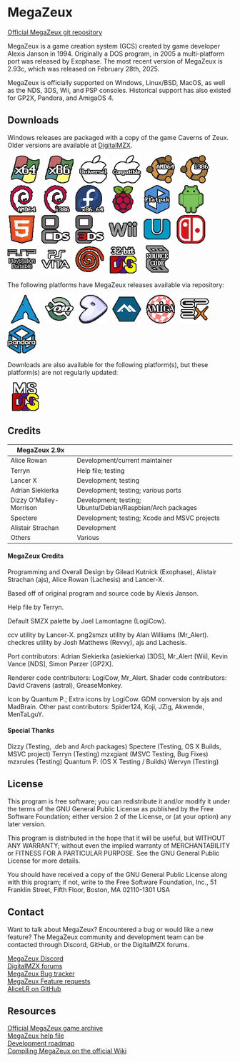 # MegaZeux
[Official MegaZeux git repository](https://github.com/AliceLR/megazeux)

MegaZeux is a game creation system (GCS) created by game developer Alexis Janson in 1994.
Originally a DOS program, in 2005 a multi-platform port was released by Exophase. The most
recent version of MegaZeux is 2.93c, which was released on February 28th, 2025.

MegaZeux is officially supported on Windows, Linux/BSD, MacOS, as well as the NDS, 3DS, Wii,
and PSP consoles. Historical support has also existed for GP2X, Pandora, and AmigaOS 4.

## Downloads

Windows releases are packaged with a copy of the game Caverns of Zeux.
Older versions are available at [DigitalMZX](https://www.digitalmzx.com/).

<!-- Download URLs. -->
[megazeux-w64]: https://www.digitalmzx.com/download.php?latest=windows64
[megazeux-w32]: https://www.digitalmzx.com/download.php?latest=windows32
[megazeux-dos]: https://www.digitalmzx.com/download.php?latest=dos
[megazeux-dos32]: https://www.digitalmzx.com/download.php?latest=dosdjgpp
[megazeux-osx]: https://www.digitalmzx.com/download.php?latest=osx
[megazeux-ppc]: https://www.digitalmzx.com/download.php?latest=osxppc
[megazeux-u64]: https://www.digitalmzx.com/download.php?latest=ubuntu64
[megazeux-u32]: https://www.digitalmzx.com/download.php?latest=ubuntu32
[megazeux-d64]: https://www.digitalmzx.com/download.php?latest=debian64
[megazeux-d32]: https://www.digitalmzx.com/download.php?latest=debian32
[megazeux-f64]: https://www.digitalmzx.com/download.php?latest=fedora64
[megazeux-rpi]: https://www.digitalmzx.com/download.php?latest=raspbian
[megazeux-flat]: https://www.digitalmzx.com/download.php?latest=flatpak
[megazeux-and]: https://www.digitalmzx.com/download.php?latest=android
[megazeux-html]: https://www.digitalmzx.com/download.php?latest=html5
[megazeux-nds]: https://www.digitalmzx.com/download.php?latest=nds
[megazeux-3ds]: https://www.digitalmzx.com/download.php?latest=3ds
[megazeux-wii]: https://www.digitalmzx.com/download.php?latest=wii
[megazeux-wiiu]: https://www.digitalmzx.com/download.php?latest=wiiu
[megazeux-swi]: https://www.digitalmzx.com/download.php?latest=switch
[megazeux-psp]: https://www.digitalmzx.com/download.php?latest=psp
[megazeux-vita]: https://www.digitalmzx.com/download.php?latest=psvita
[megazeux-dc]: https://www.digitalmzx.com/download.php?latest=dreamcast
[megazeux-src]: https://www.digitalmzx.com/download.php?latest=src

<!-- Images for download links. -->
[arch-w64]: contrib/archicons/windows64.png "Windows x64"
[arch-w32]: contrib/archicons/windows32.png "Windows x86"
[arch-dos]: contrib/archicons/dos.png       "MS DOS (MZX 2.70)"
[arch-dos32]:contrib/archicons/dosdjgpp.png "MS DOS (32-bit)"
[arch-osx]: contrib/archicons/osx.png       "macOS"
[arch-ppc]: contrib/archicons/maccompat.png "macOS (Compatible)"
[arch-u64]: contrib/archicons/ubuntu64.png  "Ubuntu AMD64"
[arch-u32]: contrib/archicons/ubuntu32.png  "Ubuntu i386"
[arch-d64]: contrib/archicons/debian64.png  "Debian AMD64"
[arch-d32]: contrib/archicons/debian32.png  "Debian i386"
[arch-f64]: contrib/archicons/fedora64.png  "Fedora x86_64"
[arch-rpi]: contrib/archicons/raspbian.png  "Raspbian"
[arch-flat]:contrib/archicons/flatpak.png   "Flatpak"
[arch-and]: contrib/archicons/android.png   "Android"
[arch-html]:contrib/archicons/html5.png     "HTML5 (Emscripten)"
[arch-aur]: contrib/archicons/archlinux.png "Arch Linux (via AUR)"
[arch-void]:contrib/archicons/voidlinux.png "Void Linux"
[arch-gen]: contrib/archicons/gentoo.png    "Gentoo"
[arch-alp]: contrib/archicons/alpine.png    "Alpine Linux"
[arch-nds]: contrib/archicons/nds.png       "Nintendo DS"
[arch-3ds]: contrib/archicons/3ds.png       "Nintendo 3DS"
[arch-wii]: contrib/archicons/wii.png       "Nintendo Wii"
[arch-wiiu]:contrib/archicons/wiiu.png      "Nintendo Wii U"
[arch-swi]: contrib/archicons/switch.png    "Nintendo Switch"
[arch-psp]: contrib/archicons/psp.png       "PlayStation Portable"
[arch-vita]:contrib/archicons/psvita.png    "PlayStation Vita"
[arch-dc]:  contrib/archicons/dreamcast.png "Sega Dreamcast"
[arch-ami]: contrib/archicons/amiga.png     "Amiga OS 4"
[arch-gp2x]:contrib/archicons/gp2x.png      "GP2X"
[arch-pand]:contrib/archicons/pandora.png   "Pandora"
[arch-src]: contrib/archicons/src.png       "Source code"

<!-- Displays the download links as images. -->
&nbsp; [![Windows x64         ][arch-w64]][megazeux-w64]
&nbsp; [![Windows x86         ][arch-w32]][megazeux-w32]
&nbsp; [![Mac OS X            ][arch-osx]][megazeux-osx]
&nbsp; [![macOS (Compatible)) ][arch-ppc]][megazeux-ppc]
&nbsp; [![Ubuntu AMD64        ][arch-u64]][megazeux-u64]
&nbsp; [![Ubuntu i386         ][arch-u32]][megazeux-u32]
&nbsp; [![Debian AMD64        ][arch-d64]][megazeux-d64]
&nbsp; [![Debian i386         ][arch-d32]][megazeux-d32]
&nbsp; [![Fedora x86_64       ][arch-f64]][megazeux-f64]
&nbsp; [![Raspbian            ][arch-rpi]][megazeux-rpi]
&nbsp; [![Flatpak             ][arch-flat]][megazeux-flat]
&nbsp; [![Android             ][arch-and]][megazeux-and]
&nbsp; [![HTML5 (Emscripten)  ][arch-html]][megazeux-html]
&nbsp; [![Nintendo DS         ][arch-nds]][megazeux-nds]
&nbsp; [![Nintendo 3DS        ][arch-3ds]][megazeux-3ds]
&nbsp; [![Nintendo Wii        ][arch-wii]][megazeux-wii]
&nbsp; [![Nintendo Wii U      ][arch-wiiu]][megazeux-wiiu]
&nbsp; [![Nintendo Switch     ][arch-swi]][megazeux-swi]
&nbsp; [![PlayStation Portable][arch-psp]][megazeux-psp]
&nbsp; [![PlayStation Vita    ][arch-vita]][megazeux-vita]
&nbsp; [![Sega Dreamcast      ][arch-dc]][megazeux-dc]
&nbsp; [![DOS (32-bit)        ][arch-dos32]][megazeux-dos32]
&nbsp; [![Source code         ][arch-src]][megazeux-src]

The following platforms have MegaZeux releases available via repository:

&nbsp; [![Arch Linux (via AUR)][arch-aur]](https://aur.archlinux.org/packages/megazeux/)
&nbsp; [![Void Linux][arch-void]](https://github.com/void-linux/void-packages/tree/master/srcpkgs/megazeux)
&nbsp; [![Gentoo][arch-gen]](https://github.com/Spectere/megazeux-overlay)
&nbsp; [![Alpine Linux][arch-alp]](https://pkgs.alpinelinux.org/packages?name=megazeux)
&nbsp; [![Amiga OS 4 (outdated)][arch-ami]](http://aminet.net/package/game/misc/pfp-mgzx)
&nbsp; [![GP2X (outdated)][arch-gp2x]](https://dl.openhandhelds.org/cgi-bin/gp2x.cgi?0,0,0,0,26,2920)
&nbsp; [![Pandora (outdated)][arch-pand]](https://repo.openpandora.org/?page=detail&app=megazeux_ptitseb)

Downloads are also available for the following platform(s), but these
platform(s) are not regularly updated:

&nbsp; [![MS DOS (MZX 2.70)   ][arch-dos]][megazeux-dos]

## Credits

| MegaZeux 2.9x           |                                                            |
| ----------------------- | ---------------------------------------------------------- |
| Alice Rowan             | Development/current maintainer                             |
| Terryn                  | Help file; testing                                         |
| Lancer X                | Development; testing                                       |
| Adrian Siekierka        | Development; testing; various ports                        |
| Dizzy O'Malley-Morrison | Development; testing; Ubuntu/Debian/Raspbian/Arch packages |
| Spectere                | Development; testing; Xcode and MSVC projects              |
| Alistair Strachan       | Development                                                |
| Others                  | Various                                                    |

#### MegaZeux Credits

Programming and Overall Design by Gilead Kutnick (Exophase),
Alistair Strachan (ajs), Alice Rowan (Lachesis) and Lancer-X.

Based off of original program and source code by Alexis Janson.

Help file by Terryn.

Default SMZX palette by Joel Lamontagne (LogiCow).

ccv utility by Lancer-X.
png2smzx utility by Alan Williams (Mr_Alert).
checkres utility by Josh Matthews (Revvy), ajs and Lachesis.

Port contributors: Adrian Siekierka (asiekierka) [3DS],
Mr_Alert [Wii], Kevin Vance [NDS], Simon Parzer [GP2X].

Renderer code contributors: LogiCow, Mr_Alert.
Shader code contributors: David Cravens (astral), GreaseMonkey.

Icon by Quantum P.; Extra icons by LogiCow.
GDM conversion by ajs and MadBrain.
Other past contributors: Spider124, Koji, JZig, Akwende, MenTaLguY.

#### Special Thanks

Dizzy (Testing, .deb and Arch packages)
Spectere (Testing, OS X Builds, MSVC project)
Terryn (Testing)
mzxgiant (MSVC Testing, Bug Fixes)
mzxrules (Testing)
Quantum P. (OS X Testing / Builds)
Wervyn (Testing)

## License

This program is free software; you can redistribute it and/or
modify it under the terms of the GNU General Public License as
published by the Free Software Foundation; either version 2 of
the License, or (at your option) any later version.

This program is distributed in the hope that it will be useful,
but WITHOUT ANY WARRANTY; without even the implied warranty of
MERCHANTABILITY or FITNESS FOR A PARTICULAR PURPOSE.  See the GNU
General Public License for more details.

You should have received a copy of the GNU General Public License
along with this program; if not, write to the Free Software
Foundation, Inc., 51 Franklin Street, Fifth Floor, Boston, MA 02110-1301 USA

## Contact

Want to talk about MegaZeux? Encountered a bug or would like a new feature?
The MegaZeux community and development team can be contacted through Discord,
GitHub, or the DigitalMZX forums.

[MegaZeux Discord](https://discord.gg/XJCvb4P) <br/>
[DigitalMZX forums](https://www.digitalmzx.com/forums/) <br/>
[MegaZeux Bug tracker](https://www.digitalmzx.com/forums/index.php?app=tracker&showproject=4) <br/>
[MegaZeux Feature requests](https://www.digitalmzx.com/forums/index.php?app=tracker&showproject=9) <br/>
[AliceLR on GitHub](https://github.com/AliceLR) <br/>

## Resources

[Official MegaZeux game archive](https://www.digitalmzx.com/) <br/>
[MegaZeux help file](https://www.digitalmzx.com/help.php) <br/>
[Development roadmap](https://www.digitalmzx.com/forums/index.php?showtopic=15226) <br/>
[Compiling MegaZeux on the official Wiki](https://www.digitalmzx.com/wiki/index.php?title=Compiling)
